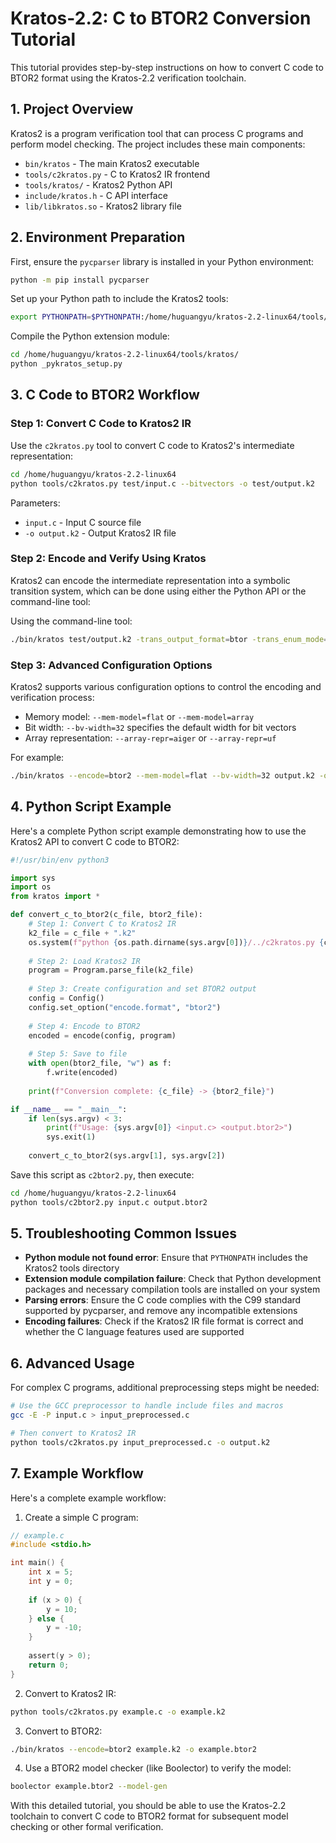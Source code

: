 # Kratos-2.2: C to BTOR2 Conversion Tutorial

This tutorial provides step-by-step instructions on how to convert C code to BTOR2 format using the Kratos-2.2 verification toolchain.

## 1. Project Overview

Kratos2 is a program verification tool that can process C programs and perform model checking. The project includes these main components:

- `bin/kratos` - The main Kratos2 executable
- `tools/c2kratos.py` - C to Kratos2 IR frontend
- `tools/kratos/` - Kratos2 Python API
- `include/kratos.h` - C API interface
- `lib/libkratos.so` - Kratos2 library file

## 2. Environment Preparation

First, ensure the `pycparser` library is installed in your Python environment:

```bash
python -m pip install pycparser
```

Set up your Python path to include the Kratos2 tools:

```bash
export PYTHONPATH=$PYTHONPATH:/home/huguangyu/kratos-2.2-linux64/tools/
```

Compile the Python extension module:

```bash
cd /home/huguangyu/kratos-2.2-linux64/tools/kratos/
python _pykratos_setup.py
```

## 3. C Code to BTOR2 Workflow

### Step 1: Convert C Code to Kratos2 IR

Use the `c2kratos.py` tool to convert C code to Kratos2's intermediate representation:

```bash
cd /home/huguangyu/kratos-2.2-linux64
python tools/c2kratos.py test/input.c --bitvectors -o test/output.k2
```

Parameters:
- `input.c` - Input C source file
- `-o output.k2` - Output Kratos2 IR file

### Step 2: Encode and Verify Using Kratos

Kratos2 can encode the intermediate representation into a symbolic transition system, which can be done using either the Python API or the command-line tool:

Using the command-line tool:

```bash
./bin/kratos test/output.k2 -trans_output_format=btor -trans_enum_mode=bv -output_file=test/output.btor2
```

### Step 3: Advanced Configuration Options

Kratos2 supports various configuration options to control the encoding and verification process:

- Memory model: `--mem-model=flat` or `--mem-model=array`
- Bit width: `--bv-width=32` specifies the default width for bit vectors
- Array representation: `--array-repr=aiger` or `--array-repr=uf`

For example:

```bash
./bin/kratos --encode=btor2 --mem-model=flat --bv-width=32 output.k2 -o output.btor2
```

## 4. Python Script Example

Here's a complete Python script example demonstrating how to use the Kratos2 API to convert C code to BTOR2:

```python
#!/usr/bin/env python3

import sys
import os
from kratos import *

def convert_c_to_btor2(c_file, btor2_file):
    # Step 1: Convert C to Kratos2 IR
    k2_file = c_file + ".k2"
    os.system(f"python {os.path.dirname(sys.argv[0])}/../c2kratos.py {c_file} -o {k2_file}")
    
    # Step 2: Load Kratos2 IR
    program = Program.parse_file(k2_file)
    
    # Step 3: Create configuration and set BTOR2 output
    config = Config()
    config.set_option("encode.format", "btor2")
    
    # Step 4: Encode to BTOR2
    encoded = encode(config, program)
    
    # Step 5: Save to file
    with open(btor2_file, "w") as f:
        f.write(encoded)
    
    print(f"Conversion complete: {c_file} -> {btor2_file}")

if __name__ == "__main__":
    if len(sys.argv) < 3:
        print(f"Usage: {sys.argv[0]} <input.c> <output.btor2>")
        sys.exit(1)
    
    convert_c_to_btor2(sys.argv[1], sys.argv[2])
```

Save this script as `c2btor2.py`, then execute:

```bash
cd /home/huguangyu/kratos-2.2-linux64
python tools/c2btor2.py input.c output.btor2
```

## 5. Troubleshooting Common Issues

- **Python module not found error**: Ensure that `PYTHONPATH` includes the Kratos2 tools directory
- **Extension module compilation failure**: Check that Python development packages and necessary compilation tools are installed on your system
- **Parsing errors**: Ensure the C code complies with the C99 standard supported by pycparser, and remove any incompatible extensions
- **Encoding failures**: Check if the Kratos2 IR file format is correct and whether the C language features used are supported

## 6. Advanced Usage

For complex C programs, additional preprocessing steps might be needed:

```bash
# Use the GCC preprocessor to handle include files and macros
gcc -E -P input.c > input_preprocessed.c

# Then convert to Kratos2 IR
python tools/c2kratos.py input_preprocessed.c -o output.k2
```

## 7. Example Workflow

Here's a complete example workflow:

1. Create a simple C program:

```c
// example.c
#include <stdio.h>

int main() {
    int x = 5;
    int y = 0;
    
    if (x > 0) {
        y = 10;
    } else {
        y = -10;
    }
    
    assert(y > 0);
    return 0;
}
```

2. Convert to Kratos2 IR:

```bash
python tools/c2kratos.py example.c -o example.k2
```

3. Convert to BTOR2:

```bash
./bin/kratos --encode=btor2 example.k2 -o example.btor2
```

4. Use a BTOR2 model checker (like Boolector) to verify the model:

```bash
boolector example.btor2 --model-gen
```

With this detailed tutorial, you should be able to use the Kratos-2.2 toolchain to convert C code to BTOR2 format for subsequent model checking or other formal verification.
